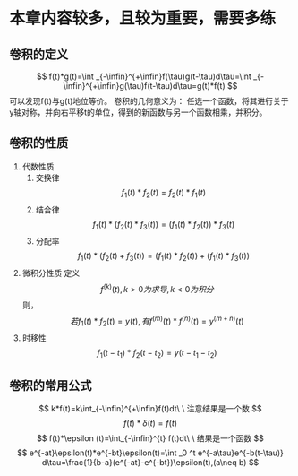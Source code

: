 # 本章内容较多，且较为重要，需要多练
## 卷积的定义
$$
f(t)*g(t)=\int _{-\infin}^{+\infin}f(\tau)g(t-\tau)d\tau=\int _{-\infin}^{+\infin}g(\tau)f(t-\tau)d\tau=g(t)*f(t)
$$
可以发现f(t)与g(t)地位等价。
卷积的几何意义为：
任选一个函数，将其进行关于y轴对称，并向右平移t的单位，得到的新函数与另一个函数相乘，并积分。
## 卷积的性质
1. 代数性质
    1. 交换律
    $$
    f_1(t)*f_2(t)=f_2(t)*f_1(t)
    $$
    2. 结合律
    $$
    f_1(t)*(f_2(t)*f_3(t))=(f_1(t)*f_2(t))*f_3(t)
    $$
    3. 分配率
    $$
    f_1(t)*(f_2(t)+f_3(t))=(f_1(t)*f_2(t))+(f_1(t)*f_3(t))
    $$
2. 微积分性质
定义
$$
f^{(k)}(t),k>0为求导,k<0为积分
$$
则，
$$
若f_1(t)*f_2(t)=y(t),有f^{(m)}(t)*f^{(n)}(t)=y^{(m+n)}(t)
$$
3. 时移性
$$
f_1(t-t_1)*f_2(t-t_2)=y(t-t_1-t_2)
$$
## 卷积的常用公式
$$
k*f(t)=k\int_{-\infin}^{+\infin}f(t)dt\ \ 注意结果是一个数
$$
$$
f(t)*\delta (t)=f(t)
$$
$$
f(t)*\epsilon (t)=\int_{-\infin}^{t} f(t)dt\ \ 结果是一个函数
$$
$$
e^{-at}\epsilon(t)*e^{-bt}\epsilon(t)=\int _0 ^t e^{-a\tau}e^{-b(t-\tau)} d\tau=\frac{1}{b-a}(e^{-at}-e^{-bt})\epsilon(t),(a\neq b)
$$

